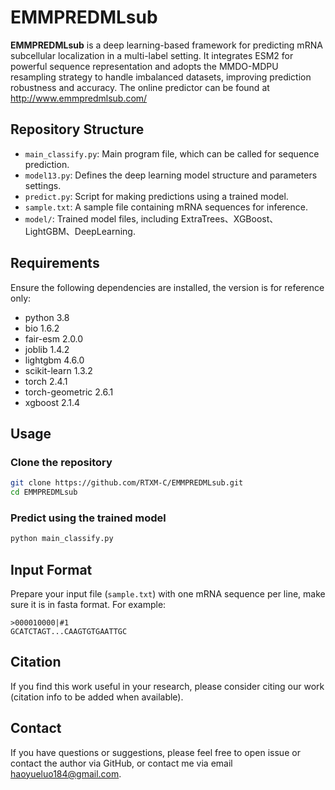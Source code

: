 # EMMPREDMLsub

**EMMPREDMLsub** is a deep learning-based framework for predicting mRNA subcellular localization in a multi-label setting. It integrates ESM2 for powerful sequence representation and adopts the MMDO-MDPU resampling strategy to handle imbalanced datasets, improving prediction robustness and accuracy.
The online predictor can be found at http://www.emmpredmlsub.com/

## Repository Structure

- `main_classify.py`: Main program file, which can be called for sequence prediction.
- `model13.py`: Defines the deep learning model structure and parameters settings.
- `predict.py`: Script for making predictions using a trained model.
- `sample.txt`: A sample file containing mRNA sequences for inference.
- `model/`: Trained model files, including ExtraTrees、XGBoost、LightGBM、DeepLearning.

## Requirements

Ensure the following dependencies are installed, the version is for reference only:

- python 3.8
- bio 1.6.2
- fair-esm 2.0.0
- joblib 1.4.2
- lightgbm 4.6.0
- scikit-learn 1.3.2
- torch 2.4.1 
- torch-geometric 2.6.1
- xgboost 2.1.4

## Usage

### Clone the repository

```bash
git clone https://github.com/RTXM-C/EMMPREDMLsub.git
cd EMMPREDMLsub
```

### Predict using the trained model

```bash
python main_classify.py
```

## Input Format

Prepare your input file (`sample.txt`) with one mRNA sequence per line, make sure it is in fasta format. For example:

```
>000010000|#1
GCATCTAGT...CAAGTGTGAATTGC
```

## Citation

If you find this work useful in your research, please consider citing our work (citation info to be added when available).

## Contact

If you have questions or suggestions, please feel free to open issue or contact the author via GitHub, or contact me via email haoyueluo184@gmail.com.
